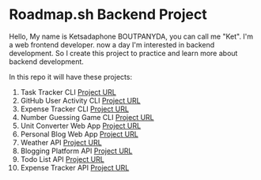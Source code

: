 # Roadmap.sh Backend Project

Hello, My name is Ketsadaphone BOUTPANYDA, you can call me "Ket". I'm a web frontend developer. now a day I'm interested in backend development. So I create this project to practice and learn more about backend development.

In this repo it will have these projects:

1. Task Tracker CLI [Project URL](https://roadmap.sh/projects/task-tracker)
2. GitHub User Activity CLI [Project URL](https://roadmap.sh/projects/github-user-activity)
3. Expense Tracker CLI [Project URL](https://roadmap.sh/projects/expense-tracker)
4. Number Guessing Game CLI [Project URL](https://roadmap.sh/projects/number-guessing-game)
5. Unit Converter Web App [Project URL](https://roadmap.sh/projects/unit-converter)
6. Personal Blog Web App [Project URL](https://roadmap.sh/projects/personal-blog)
7. Weather API [Project URL](https://roadmap.sh/projects/weather-api-wrapper-service)
8. Blogging Platform API [Project URL](https://roadmap.sh/projects/blogging-platform-api)
9. Todo List API [Project URL](https://roadmap.sh/projects/todo-list-api)
10. Expense Tracker API [Project URL](https://roadmap.sh/projects/expense-tracker-api)